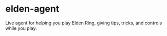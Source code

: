 # elden-agent

Live agent for helping you play Elden Ring, giving tips, tricks, and controls while you play.